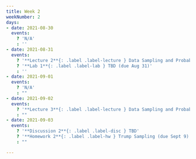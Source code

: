 ```yaml
---
title: Week 2
weekNumber: 2
days:
- date: 2021-08-30
  events:
    ? 'N/A'
    : ''
- date: 2021-08-31
  events:
    ? '**Lecture 2**{: .label .label-lecture } Data Sampling and Probability I'
    ? '**Lab 1**{: .label .label-lab } TBD (due Aug 31)'
    : ''
- date: 2021-09-01
  events:
    ? 'N/A'
    : ""
- date: 2021-09-02
  events:
    ? '**Lecture 3**{: .label .label-lecture } Data Sampling and Probability II'
    : ""
- date: 2021-09-03
  events:
    ? '**Discussion 2**{: .label .label-disc } TBD'
    ? '**Homework 2**{: .label .label-hw } Trump Sampling (due Sept 9)'
    : ""

---
```

